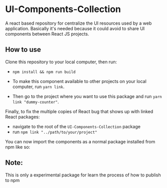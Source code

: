 # UI-Components-Collection
A react based repository for centralize the UI resources used by a web application.
Basically it's needed because it could avoid to share UI components between React JS projects.

## How to use

Clone this repository to your local computer, then run:

- `npm install && npm run build`

- To make this component available to other projects on your local computer, run `yarn link`.
- Then go to the project where you want to use this package and run `yarn link "dummy-counter"`.

Finally, to fix the multiple copies of React bug that shows up with linked React packages:

- navigate to the root of the `UI-Components-Collection` package
- run `npm link "../path/to/your/project"`

You can now import the components as a normal package installed from npm like so:


## Note:
This is only a experimental package for learn the process of how to publish to npm
